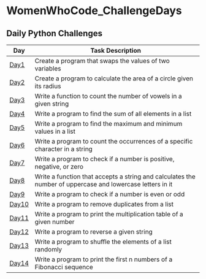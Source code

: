 # WomenWhoCode_ChallengeDays


## Daily Python Challenges

Day  | Task Description 
-- | -- 
[Day1](https://github.com/mags337/WWC_ChallengeDays/blob/main/python_challenges/area_of_circle_better.py)  | Create a program that swaps the values of two variables 
[Day2](https://github.com/mags337/WWC_ChallengeDays/blob/main/python_challenges/switch_inputs_better.py)   | Create a program to calculate the area of a circle given its radius 
[Day3](https://github.com/mags337/WWC_ChallengeDays/blob/main/python_challenges/vowel_counter_better.py)  | Write a function to count the number of vowels in a given string  
[Day4](https://github.com/mags337/WWC_ChallengeDays/blob/main/python_challenges/sum_of_elements.py) | Write a program to find the sum of all elements in a list
[Day5](https://github.com/mags337/WWC_ChallengeDays/blob/main/python_challenges/find_min_max.py) | Write a program to find the maximum and minimum values in a list
[Day6](https://github.com/mags337/WWC_ChallengeDays/blob/main/python_challenges/count_letter.py) | Write a program to count the occurrences of a specific character in a string
[Day7](https://github.com/mags337/WWC_ChallengeDays/blob/main/python_challenges/pos_neg_null.py) | Write a program to check if a number is positive, negative, or zero
[Day8](https://github.com/mags337/WWC_ChallengeDays/blob/main/python_challenges/uppercase_lowercase_count.py) | Write a function that accepts a string and calculates the number of uppercase and lowercase letters in it
[Day9](https://github.com/mags337/WWC_ChallengeDays/blob/main/python_challenges/even_or_odd.py) | Write a program to check if a number is even or odd
[Day10](https://github.com/mags337/WWC_ChallengeDays/blob/main/python_challenges/remove_duplicates.py) | Write a program to remove duplicates from a list
[Day11](https://github.com/mags337/WWC_ChallengeDays/blob/main/python_challenges/get_multiply_table.py)  | Write a program to print the multiplication table of a given number
[Day12](https://github.com/mags337/WWC_ChallengeDays/blob/main/python_challenges/reverse_str.py)  | Write a program to reverse a given string
[Day13](https://github.com/mags337/WWC_ChallengeDays/blob/main/python_challenges/random_shuffle.py) | Write a program to shuffle the elements of a list randomly
[Day14](https://github.com/mags337/WWC_ChallengeDays/blob/main/python_challenges/fibonacci_seq.py) | Write a program to print the first n numbers of a Fibonacci sequence
